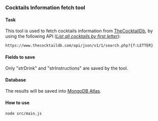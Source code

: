 ### Cocktails Information fetch tool

#### Task

This tool is used to fetch cocktails information from [TheCocktailDb](https://www.thecocktaildb.com), by using the following API ([*List all cocktails by first letter*](https://www.thecocktaildb.com/api.php)):

```html
https://www.thecocktaildb.com/api/json/v1/1/search.php?{f:LETTER}
```

#### Fields to save

Only "strDrink" and "strInstructions" are saved by the tool.

#### Database

The results will be saved into [MongoDB Atlas](https://cloud.mongodb.com/).

#### How to use

```bash
node src/main.js
```

